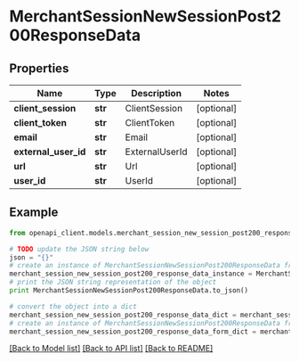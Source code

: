 # MerchantSessionNewSessionPost200ResponseData


## Properties

Name | Type | Description | Notes
------------ | ------------- | ------------- | -------------
**client_session** | **str** | ClientSession | [optional] 
**client_token** | **str** | ClientToken | [optional] 
**email** | **str** | Email | [optional] 
**external_user_id** | **str** | ExternalUserId | [optional] 
**url** | **str** | Url | [optional] 
**user_id** | **str** | UserId | [optional] 

## Example

```python
from openapi_client.models.merchant_session_new_session_post200_response_data import MerchantSessionNewSessionPost200ResponseData

# TODO update the JSON string below
json = "{}"
# create an instance of MerchantSessionNewSessionPost200ResponseData from a JSON string
merchant_session_new_session_post200_response_data_instance = MerchantSessionNewSessionPost200ResponseData.from_json(json)
# print the JSON string representation of the object
print MerchantSessionNewSessionPost200ResponseData.to_json()

# convert the object into a dict
merchant_session_new_session_post200_response_data_dict = merchant_session_new_session_post200_response_data_instance.to_dict()
# create an instance of MerchantSessionNewSessionPost200ResponseData from a dict
merchant_session_new_session_post200_response_data_form_dict = merchant_session_new_session_post200_response_data.from_dict(merchant_session_new_session_post200_response_data_dict)
```
[[Back to Model list]](../README.md#documentation-for-models) [[Back to API list]](../README.md#documentation-for-api-endpoints) [[Back to README]](../README.md)


